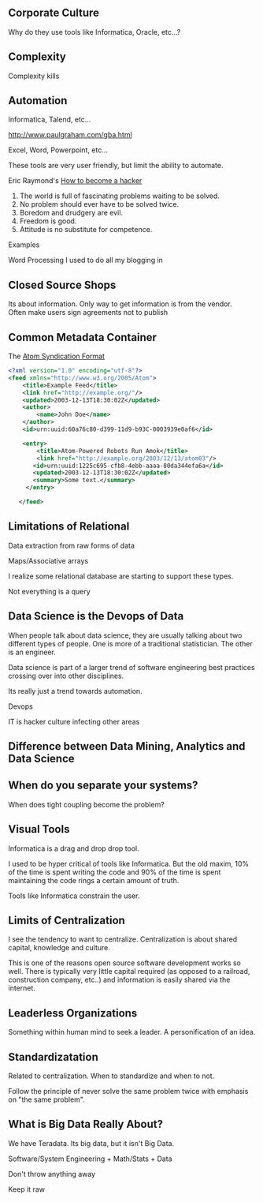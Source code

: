 ## Corporate Culture

Why do they use tools like Informatica, Oracle, etc...? 

## Complexity
Complexity kills

## Automation

Informatica, Talend, etc...

http://www.paulgraham.com/gba.html

Excel, Word, Powerpoint, etc...

These tools are very user friendly, but limit the ability to automate. 

Eric Raymond's [How to become a hacker](http://www.catb.org/esr/faqs/hacker-howto.html#attitude) 

1. The world is full of fascinating problems waiting to be solved.
2. No problem should ever have to be solved twice.
3. Boredom and drudgery are evil.
4. Freedom is good.
5. Attitude is no substitute for competence.


Examples

Word Processing 
I used to do all my blogging in 

## Closed Source Shops
Its about information.  Only way to get information is from the vendor.  
Often make users sign agreements not to publish 

## Common Metadata Container

The [Atom Syndication Format](http://tools.ietf.org/html/rfc4287) 

```xml
<?xml version="1.0" encoding="utf-8"?>
<feed xmlns="http://www.w3.org/2005/Atom">
    <title>Example Feed</title>
    <link href="http://example.org/"/>
    <updated>2003-12-13T18:30:02Z</updated>
    <author>
        <name>John Doe</name>
    </author>
    <id>urn:uuid:60a76c80-d399-11d9-b93C-0003939e0af6</id>

    <entry>
        <title>Atom-Powered Robots Run Amok</title>
        <link href="http://example.org/2003/12/13/atom03"/>
       <id>urn:uuid:1225c695-cfb8-4ebb-aaaa-80da344efa6a</id>
       <updated>2003-12-13T18:30:02Z</updated>
       <summary>Some text.</summary>
     </entry>

   </feed>
```

## Limitations of Relational 

Data extraction from raw forms of data


Maps/Associative arrays

I realize some relational database are starting to support these types. 

Not everything is a query

## Data Science is the Devops of Data

When people talk about data science, they are usually talking about two different types of people. 
One is more of a traditional statistician.  The other is an engineer. 

Data science is part of a larger trend of software engineering best practices 
crossing over into other disciplines. 

Its really just a trend towards automation. 

Devops

IT is hacker culture infecting other areas

## Difference between Data Mining, Analytics and Data Science

## When do you separate your systems?

When does tight coupling become the problem?

## Visual Tools
Informatica is a drag and drop drop tool. 

I used to be hyper critical of tools like Informatica.  But the old maxim, 10% of the time is spent 
writing the code and 90% of the time is spent maintaining the code rings a certain amount of truth. 

Tools like Informatica constrain the user.  



## Limits of Centralization
I see the tendency to want to centralize.  Centralization is about shared capital, knowledge and culture.  

This is one of the reasons open source software development works so well.  There is typically very little 
capital required (as opposed to a railroad, construction company, etc..) and information is easily shared via the 
internet. 

## Leaderless Organizations
Something within human mind to seek a leader.  A personification of an idea.  

## Standardizatation
Related to centralization.  When to standardize and when to not.  

Follow the principle of never solve the same problem twice with emphasis on "the same problem".  

## What is Big Data Really About?
We have Teradata.  Its big data, but it isn't Big Data. 

Software/System Engineering + Math/Stats + Data 

Don't throw anything away

Keep it raw